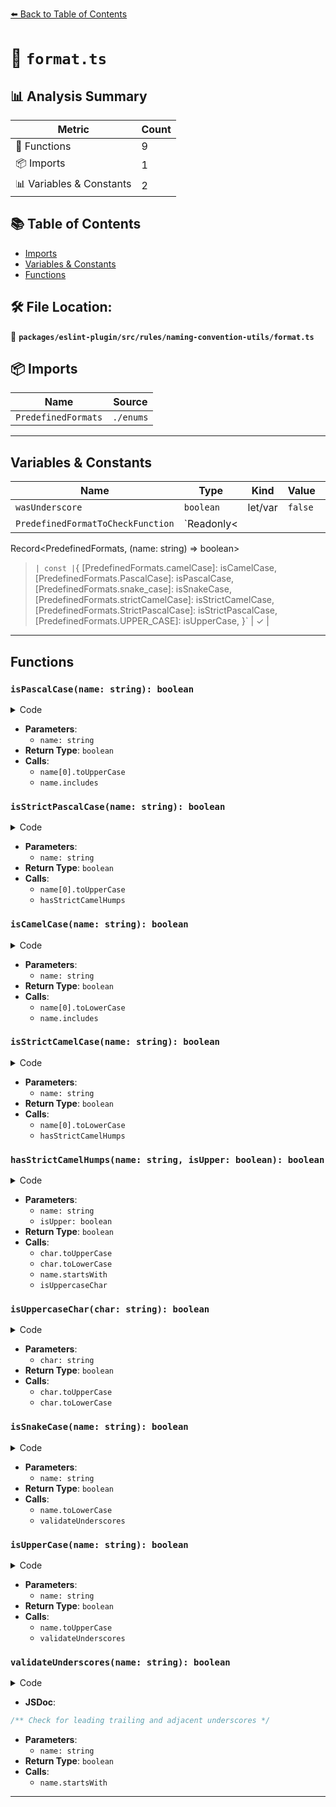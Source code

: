 [⬅️ Back to Table of Contents](../../../../../index.md)

# 📄 `format.ts`

## 📊 Analysis Summary

| Metric | Count |
|--------|-------|
| 🔧 Functions | 9 |
| 📦 Imports | 1 |
| 📊 Variables & Constants | 2 |

## 📚 Table of Contents

- [Imports](#imports)
- [Variables & Constants](#variables-constants)
- [Functions](#functions)

## 🛠️ File Location:
📂 **`packages/eslint-plugin/src/rules/naming-convention-utils/format.ts`**

## 📦 Imports

| Name | Source |
|------|--------|
| `PredefinedFormats` | `./enums` |


---

## Variables & Constants

| Name | Type | Kind | Value | Exported |
|------|------|------|-------|----------|
| `wasUnderscore` | `boolean` | let/var | `false` | ✗ |
| `PredefinedFormatToCheckFunction` | `Readonly<
  Record<PredefinedFormats, (name: string) => boolean>
>` | const | `{
  [PredefinedFormats.camelCase]: isCamelCase,
  [PredefinedFormats.PascalCase]: isPascalCase,
  [PredefinedFormats.snake_case]: isSnakeCase,
  [PredefinedFormats.strictCamelCase]: isStrictCamelCase,
  [PredefinedFormats.StrictPascalCase]: isStrictPascalCase,
  [PredefinedFormats.UPPER_CASE]: isUpperCase,
}` | ✓ |


---

## Functions

### `isPascalCase(name: string): boolean`

<details><summary>Code</summary>

```ts
function isPascalCase(name: string): boolean {
  return (
    name.length === 0 ||
    (name[0] === name[0].toUpperCase() && !name.includes('_'))
  );
}
```
</details>

- **Parameters**:
  - `name: string`
- **Return Type**: `boolean`
- **Calls**:
  - `name[0].toUpperCase`
  - `name.includes`
### `isStrictPascalCase(name: string): boolean`

<details><summary>Code</summary>

```ts
function isStrictPascalCase(name: string): boolean {
  return (
    name.length === 0 ||
    (name[0] === name[0].toUpperCase() && hasStrictCamelHumps(name, true))
  );
}
```
</details>

- **Parameters**:
  - `name: string`
- **Return Type**: `boolean`
- **Calls**:
  - `name[0].toUpperCase`
  - `hasStrictCamelHumps`
### `isCamelCase(name: string): boolean`

<details><summary>Code</summary>

```ts
function isCamelCase(name: string): boolean {
  return (
    name.length === 0 ||
    (name[0] === name[0].toLowerCase() && !name.includes('_'))
  );
}
```
</details>

- **Parameters**:
  - `name: string`
- **Return Type**: `boolean`
- **Calls**:
  - `name[0].toLowerCase`
  - `name.includes`
### `isStrictCamelCase(name: string): boolean`

<details><summary>Code</summary>

```ts
function isStrictCamelCase(name: string): boolean {
  return (
    name.length === 0 ||
    (name[0] === name[0].toLowerCase() && hasStrictCamelHumps(name, false))
  );
}
```
</details>

- **Parameters**:
  - `name: string`
- **Return Type**: `boolean`
- **Calls**:
  - `name[0].toLowerCase`
  - `hasStrictCamelHumps`
### `hasStrictCamelHumps(name: string, isUpper: boolean): boolean`

<details><summary>Code</summary>

```ts
function hasStrictCamelHumps(name: string, isUpper: boolean): boolean {
  function isUppercaseChar(char: string): boolean {
    return char === char.toUpperCase() && char !== char.toLowerCase();
  }

  if (name.startsWith('_')) {
    return false;
  }
  for (let i = 1; i < name.length; ++i) {
    if (name[i] === '_') {
      return false;
    }
    if (isUpper === isUppercaseChar(name[i])) {
      if (isUpper) {
        return false;
      }
    } else {
      isUpper = !isUpper;
    }
  }
  return true;
}
```
</details>

- **Parameters**:
  - `name: string`
  - `isUpper: boolean`
- **Return Type**: `boolean`
- **Calls**:
  - `char.toUpperCase`
  - `char.toLowerCase`
  - `name.startsWith`
  - `isUppercaseChar`
### `isUppercaseChar(char: string): boolean`

<details><summary>Code</summary>

```ts
function isUppercaseChar(char: string): boolean {
    return char === char.toUpperCase() && char !== char.toLowerCase();
  }
```
</details>

- **Parameters**:
  - `char: string`
- **Return Type**: `boolean`
- **Calls**:
  - `char.toUpperCase`
  - `char.toLowerCase`
### `isSnakeCase(name: string): boolean`

<details><summary>Code</summary>

```ts
function isSnakeCase(name: string): boolean {
  return (
    name.length === 0 ||
    (name === name.toLowerCase() && validateUnderscores(name))
  );
}
```
</details>

- **Parameters**:
  - `name: string`
- **Return Type**: `boolean`
- **Calls**:
  - `name.toLowerCase`
  - `validateUnderscores`
### `isUpperCase(name: string): boolean`

<details><summary>Code</summary>

```ts
function isUpperCase(name: string): boolean {
  return (
    name.length === 0 ||
    (name === name.toUpperCase() && validateUnderscores(name))
  );
}
```
</details>

- **Parameters**:
  - `name: string`
- **Return Type**: `boolean`
- **Calls**:
  - `name.toUpperCase`
  - `validateUnderscores`
### `validateUnderscores(name: string): boolean`

<details><summary>Code</summary>

```ts
function validateUnderscores(name: string): boolean {
  if (name.startsWith('_')) {
    return false;
  }
  let wasUnderscore = false;
  for (let i = 1; i < name.length; ++i) {
    if (name[i] === '_') {
      if (wasUnderscore) {
        return false;
      }
      wasUnderscore = true;
    } else {
      wasUnderscore = false;
    }
  }
  return !wasUnderscore;
}
```
</details>

- **JSDoc**:
```ts
/** Check for leading trailing and adjacent underscores */
```

- **Parameters**:
  - `name: string`
- **Return Type**: `boolean`
- **Calls**:
  - `name.startsWith`

---